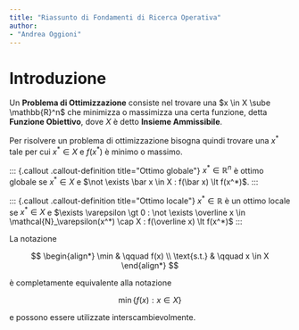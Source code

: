 ```yaml
---
title: "Riassunto di Fondamenti di Ricerca Operativa"
author: 
- "Andrea Oggioni"
---
```


# Introduzione

Un **Problema di Ottimizzazione** consiste nel trovare una $x \in X \sube \mathbb{R}^n$ che minimizza o massimizza una certa funzione, detta **Funzione Obiettivo**, dove $X$ è detto **Insieme Ammissibile**.

Per risolvere un problema di ottimizzazione bisogna quindi trovare una $x^*$ tale per cui $x^* \in X$ e $f(x^*)$ è minimo o massimo.

::: {.callout .callout-definition title="Ottimo globale"}
$x^* \in \mathbb{R}^n$ è ottimo globale se $x^* \in X$ e $\not \exists \bar x \in X : f(\bar x) \lt f(x^*)$.
:::

::: {.callout .callout-definition title="Ottimo locale"}
$x^* \in \mathbb{R}$ è un ottimo locale se $x^* \in X$ e $\exists \varepsilon \gt 0 : \not \exists \overline x \in \mathcal{N}_\varepsilon(x^*) \cap X : f(\overline x) \lt f(x^*)$
:::

La notazione

$$
\begin{align*}
    \min & \qquad f(x) \\
    \text{s.t.} & \qquad x \in X
\end{align*}
$$

è completamente equivalente alla notazione

$$
\min\left\{ f(x) : x \in X \right\}
$$

e possono essere utilizzate interscambievolmente.